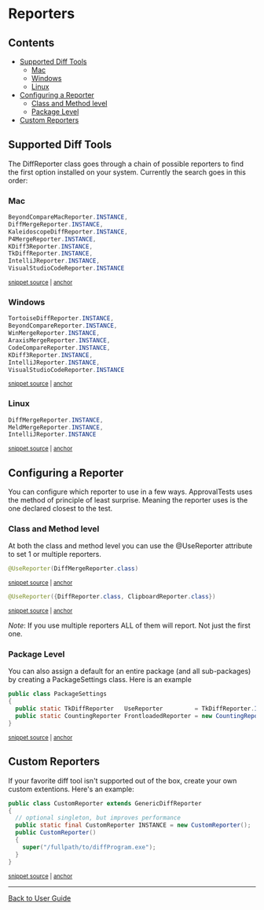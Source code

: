 <!--
GENERATED FILE - DO NOT EDIT
This file was generated by [MarkdownSnippets](https://github.com/SimonCropp/MarkdownSnippets).
Source File: /approvaltests/docs/mdsource/Reporters.source.md
To change this file edit the source file and then execute ./run_markdown_templates.sh.
-->

<a id="top"></a>

# Reporters

<!-- toc -->
## Contents

  * [Supported Diff Tools](#supported-diff-tools)
    * [Mac](#mac)
    * [Windows](#windows)
    * [Linux](#linux)
  * [Configuring a Reporter](#configuring-a-reporter)
    * [Class and Method level](#class-and-method-level)
    * [Package Level](#package-level)
  * [Custom Reporters](#custom-reporters)<!-- endtoc -->

## Supported Diff Tools

The DiffReporter class goes through a chain of possible reporters to find the first option installed on your system.
Currently the search goes in this order:

### Mac

<!-- snippet: mac_diff_reporters -->
<a id='snippet-mac_diff_reporters'/></a>
```java
BeyondCompareMacReporter.INSTANCE,
DiffMergeReporter.INSTANCE,
KaleidoscopeDiffReporter.INSTANCE,
P4MergeReporter.INSTANCE,
KDiff3Reporter.INSTANCE,
TkDiffReporter.INSTANCE,
IntelliJReporter.INSTANCE,
VisualStudioCodeReporter.INSTANCE
```
<sup><a href='/approvaltests/src/main/java/org/approvaltests/reporters/macosx/MacDiffReporter.java#L12-L21' title='File snippet `mac_diff_reporters` was extracted from'>snippet source</a> | <a href='#snippet-mac_diff_reporters' title='Navigate to start of snippet `mac_diff_reporters`'>anchor</a></sup>
<!-- endsnippet -->


### Windows

<!-- snippet: windows_diff_reporters -->
<a id='snippet-windows_diff_reporters'/></a>
```java
TortoiseDiffReporter.INSTANCE,
BeyondCompareReporter.INSTANCE,
WinMergeReporter.INSTANCE,
AraxisMergeReporter.INSTANCE,
CodeCompareReporter.INSTANCE,
KDiff3Reporter.INSTANCE,
IntelliJReporter.INSTANCE,
VisualStudioCodeReporter.INSTANCE
```
<sup><a href='/approvaltests/src/main/java/org/approvaltests/reporters/windows/WindowsDiffReporter.java#L12-L21' title='File snippet `windows_diff_reporters` was extracted from'>snippet source</a> | <a href='#snippet-windows_diff_reporters' title='Navigate to start of snippet `windows_diff_reporters`'>anchor</a></sup>
<!-- endsnippet -->

### Linux

<!-- snippet: linux_diff_reporters -->
<a id='snippet-linux_diff_reporters'/></a>
```java
DiffMergeReporter.INSTANCE, 
MeldMergeReporter.INSTANCE, 
IntelliJReporter.INSTANCE
```
<sup><a href='/approvaltests/src/main/java/org/approvaltests/reporters/linux/LinuxDiffReporter.java#L13-L17' title='File snippet `linux_diff_reporters` was extracted from'>snippet source</a> | <a href='#snippet-linux_diff_reporters' title='Navigate to start of snippet `linux_diff_reporters`'>anchor</a></sup>
<!-- endsnippet -->

## Configuring a Reporter

You can configure which reporter to use in a few ways. ApprovalTests uses the method of principle of least surprise. Meaning the reporter uses is the one declared closest to the test. 

### Class and Method level

At both the class and method level you can use the @UseReporter attribute to set 1 or multiple reporters.

<!-- snippet: use_reporter_single -->
<a id='snippet-use_reporter_single'/></a>
```java
@UseReporter(DiffMergeReporter.class)
```
<sup><a href='/approvaltests/src/test/java/org/approvaltests/reporters/tests/GenericDiffReporterTest.java#L27-L29' title='File snippet `use_reporter_single` was extracted from'>snippet source</a> | <a href='#snippet-use_reporter_single' title='Navigate to start of snippet `use_reporter_single`'>anchor</a></sup>
<!-- endsnippet -->

<!-- snippet: use_reporter_multiple -->
<a id='snippet-use_reporter_multiple'/></a>
```java
@UseReporter({DiffReporter.class, ClipboardReporter.class})
```
<sup><a href='/approvaltests/src/test/java/org/approvaltests/machine_specific_tests/approvaltests/tests/SamplesTest.java#L10-L12' title='File snippet `use_reporter_multiple` was extracted from'>snippet source</a> | <a href='#snippet-use_reporter_multiple' title='Navigate to start of snippet `use_reporter_multiple`'>anchor</a></sup>
<!-- endsnippet -->

*Note*: If you use multiple reporters ALL of them will report. Not just the first one.

### Package Level

You can also assign a default for an entire package (and all sub-packages) by creating a PackageSettings class. Here is an example  


<!-- snippet: use_reporter_package_settings -->
<a id='snippet-use_reporter_package_settings'/></a>
```java
public class PackageSettings
{
  public static TkDiffReporter   UseReporter         = TkDiffReporter.INSTANCE;
  public static CountingReporter FrontloadedReporter = new CountingReporter();
}
```
<sup><a href='/approvaltests/src/test/java/org/approvaltests/packagesettings/PackageSettings.java#L5-L11' title='File snippet `use_reporter_package_settings` was extracted from'>snippet source</a> | <a href='#snippet-use_reporter_package_settings' title='Navigate to start of snippet `use_reporter_package_settings`'>anchor</a></sup>
<!-- endsnippet -->

## Custom Reporters

If your favorite diff tool isn't supported out of the box, create your own custom extentions.
Here's an example:

<!-- snippet: custom_reporter -->
<a id='snippet-custom_reporter'/></a>
```java
public class CustomReporter extends GenericDiffReporter
{
  // optional singleton, but improves performance
  public static final CustomReporter INSTANCE = new CustomReporter();
  public CustomReporter()
  {
    super("/fullpath/to/diffProgram.exe");
  }
}
```
<sup><a href='/approvaltests/src/test/java/org/approvaltests/reporters/CustomReporter.java#L4-L14' title='File snippet `custom_reporter` was extracted from'>snippet source</a> | <a href='#snippet-custom_reporter' title='Navigate to start of snippet `custom_reporter`'>anchor</a></sup>
<!-- endsnippet -->


---

[Back to User Guide](README.md#top)
